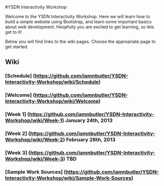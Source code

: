 #YSDN Interactivity Workshop

Welcome to the YSDN Interactivity Workshop. Here we will learn how to build a simple website using Bootstrap, and learn some important basics about web development. Heopfully you are excited to get learning, so lets get to it!

Below you will find links to the wiki pages. Choose the appropriate page to get started.

## Wiki

### [Schedule] (https://github.com/iamnbutler/YSDN-Interactivity-Workshop/wiki/Schedule)

### [Welcome] (https://github.com/iamnbutler/YSDN-Interactivity-Workshop/wiki/Welcome)

### [Week 1] (https://github.com/iamnbutler/YSDN-Interactivity-Workshop/wiki/Week-1) January 24th, 2013

### [Week 2] (https://github.com/iamnbutler/YSDN-Interactivity-Workshop/wiki/Week-2) February 28th, 2013

### [Week 3] (https://github.com/iamnbutler/YSDN-Interactivity-Workshop/wiki/Week-3) TBD

### [Sample Work Sources] (https://github.com/iamnbutler/YSDN-Interactivity-Workshop/wiki/Sample-Work-Sources)
